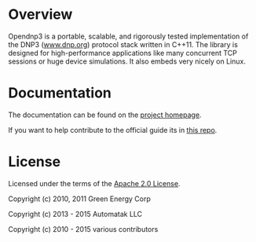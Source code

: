Overview
========

Opendnp3 is a portable, scalable, and rigorously tested implementation 
of the DNP3 (www.dnp.org) protocol stack written in C++11. The library 
is designed for high-performance applications like many concurrent TCP
sessions or huge device simulations. It also embeds very nicely on Linux.

Documentation
=============

The documentation can be found on the [project homepage](http://www.automatak.com/opendnp3/#documentation).

If you want to help contribute to the official guide its in [this repo](https://github.com/automatak/dnp3-guide).

License
=============

Licensed under the terms of the [Apache 2.0 License](http://www.apache.org/licenses/LICENSE-2.0.html).

Copyright (c) 2010, 2011 Green Energy Corp

Copyright (c) 2013 - 2015 Automatak LLC

Copyright (c) 2010 - 2015 various contributors




    

